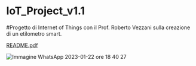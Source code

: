 # IoT_Project_v1.1

#Progetto di Internet of Things con il Prof. Roberto Vezzani sulla creazione di un etilometro smart.

[README.pdf](https://github.com/vincenzopiocassino/IoT_Project_v1.1/files/10475032/README.pdf)


![Immagine WhatsApp 2023-01-22 ore 18 40 27](https://user-images.githubusercontent.com/119951195/213931276-ca3a100d-d3ee-42fa-845c-ad4b90bb4f56.jpg)
